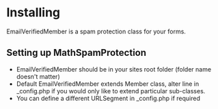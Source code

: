 # Installing

EmailVerifiedMember is a spam protection class for your forms. 

## Setting up MathSpamProtection

 * EmailVerifiedMember should be in your sites root folder (folder name doesn't matter)
 * Default EmailVerifiedMember extends Member class, alter line in _config.php if you would only like to extend particular sub-classes.
 * You can define a different URLSegment in _config.php if required

